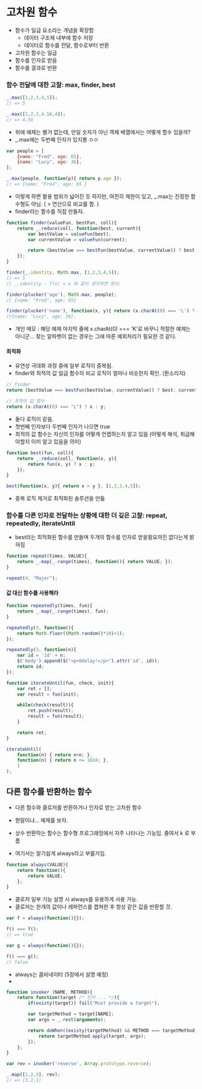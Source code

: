# 고차원 함수
- 함수가 일급 요소라는 개념을 확장함
    - 데이터 구조체 내부에 함수 저장
    - 데이터로 함수를 전달, 함수로부터 반환
- 고차원 함수는 일급
- 함수를 인자로 받음
- 함수를 결과로 반환

### 함수 전달에 대한 고찰: max, finder, best
```javascript
_.max([1,2,3,4,5]);
// => 5

_.max([1,2,3,4.56,4]);
// => 4.56

```
- 위에 예제는 별거 없는데, 만일 숫자가 아닌 객체 배열에서는 어떻게 할수 있을까?
- _.max에는 두번째 인자가 있지롱 ㅇㅇ

```javascript
var people = [
    {name: "Fred", age: 65},
    {name: "Lucy", age: 36},
];

_.max(people, function(p){ return p.age });
// => {name: "Fred", age: 65 }
```

- 이렇게 하면 활용 범위가 넓어진 듯 하지만, 여전히 제한이 있고, _.max는 진정한 함수형도 아님. ( > 연산으로 비교를 함. )
- finder라는 함수를 직접 만들자.

```javascript
function finder(valueFun, bestFun, coll){
    return _.reduce(coll, function(best, current){
        var bestValue = valueFun(best);
        var currentValue = valueFun(current);

        return (bestValue === bestFun(bestValue, currentValue)) ? best : current;
    });
}

finder(_.identity, Math.max, [1,2,3,4,5]);
// => 5
// _.identity : f(x) = x 와 같이 생각하면 된다.

finder(plucker('age'), Math.max, people);
// {name: "Fred", age: 65}

finder(plucker('name'), function(x, y){ return (x.charAt(0) === 'L') ? x: y }, people);
//{name: "Lucy", age: 36},

```
- 개인 메모 : 해당 예제 마지막 줄에 x.charAt(0) === 'K'로 바꾸니 적절한 예제는 아니군... 찾는 알파벳이 없는 경우는 그에 따른 예외처리가 필요한 것 같다.

#### 최적화
- 유연성 극대화 과정 중에 일부 로직이 중복됨.
- finder와 최적의 값 일급 함수의 비교 로직이 얼마나 비슷한지 확인. (뭔소리지)

```javascript
// finder
return (bestValue === bestFun(bestValue, currentValue)) ? best: current);

// 최적의 값 함수
return (x.charAt(0) === "L") ? x : y;

```

- 둘다 로직이 같음.
- 첫번째 인자보다 두번째 인자가 나으면 true
- 최적의 값 함수는 자신의 인자를 어떻게 언랩하는지 알고 있음 (어떻게 해석, 취급해야할지 이미 알고 있음을 의미)

```javascript
function best(fun, coll){
    return _.reduce(coll, function(x, y){
        return fun(x, y) ? x : y;
    });
}

best(function(x, y){ return x > y }, [1,2,3,4,5]);
```

- 중복 로직 제거로 최적화된 솔루션을 만듦

### 함수를 다른 인자로 전달하는 상황에 대한 더 깊은 고찰: repeat, repeatedly, iterateUntil
- best라는 최적화된 함수를 만들며 두개의 함수를 인자로 받을필요까진 없다는게 밝혀짐

```javascript
function repeat(times, VALUE){
    return _.map(_.range(times), function(){ return VALUE; });
}

repeat(4, "Major");
```

#### 값 대신 함수를 사용해라

```javascript
function repeatedly(times, fun){
    return _.map(_.range(times), fun);
}

repeatedly(3, function(){
    return Math.floor((Math.random()*10)+1);
});

repeatedly(3, function(n){
    var id = 'id' + n;
    $('body').append($("<p>Odelay!</p>").attr('id', id));
    return id;
});

```

```javascript
function iterateUntil(fun, check, init){
    var ret = [];
    var result = fun(init);

    while(check(result)){
        ret.push(result);
        result = fun(result);
    }

    return ret;
}

iterateUntil(
    function(n) { return n+n; },
    function(n) { return n <= 1024; },
    1
);
```


## 다른 함수를 반환하는 함수

- 다른 함수와 클로저를 반환하거나 인자로 받는 고차원 함수
- 뭔말이냐... 예제를 보자.

- 상수 반환하는 함수는 함수형 프로그래밍에서 자주 나타나는 기능임. 줄여서 k 로 부름
- 여기서는 알기쉽게 always라고 부를거임.

```javascript
function always(VALUE){
    return function(){
        return VALUE;
    };
}
```
- 클로저 일부 기능 설명 시 always를 유용하게 사용 가능.
- 클로저는 한개의 값이나 레퍼런스를 캡쳐한 후 항상 같은 값을 반환할 것.

```javascript
var f = always(function(){});

f() === f();
// => true

var g = always(function(){});

f() === g();
// false

```

- always는 콤비네이터 (5장에서 설명 예정)
- 

```javascript
function invoker (NAME, METHOD){
    return function(target /* 인자 ... */){
        if(existy(target)) fail("Must provide a target");

        var targetMethod = target[NAME];
        var args = _.rest(arguments);

        return doWhen((existy(targetMethod) && METHOD === targetMethod), function(){
            return targetMethod.apply(target, args);
        });
    };
}

var rev = invoker('reverse', Array.prototype.reverse);

_.map([1,2,3], rev);
// => [3,2,1]

```

